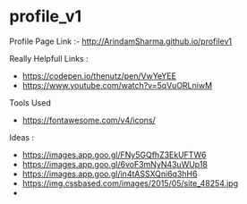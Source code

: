 # profile_v1
Profile Page Link :- http://ArindamSharma.github.io/profilev1


Really Helpfull Links :
* https://codepen.io/thenutz/pen/VwYeYEE
* https://www.youtube.com/watch?v=5qVuORLniwM

Tools Used
* https://fontawesome.com/v4/icons/

Ideas :
* https://images.app.goo.gl/FNy5GQfhZ3EkUFTW6
* https://images.app.goo.gl/6voF3mNyN43uWUp18
* https://images.app.goo.gl/in4tASSXQni6q3hH6
* https://img.cssbased.com/images/2015/05/site_48254.jpg
* 